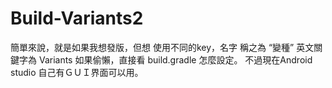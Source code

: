 # Build-Variants2
簡單來說，就是如果我想發版，但想 使用不同的key，名字 稱之為 “變種”
英文關鍵字為 Variants 
如果偷懶，直接看 build.gradle 怎麼設定。
不過現在Android studio 自己有ＧＵＩ界面可以用。

